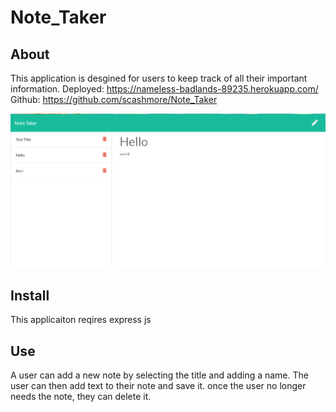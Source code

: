 # Note_Taker

## About
This application is desgined for users to keep track of all their important information. 
Deployed: https://nameless-badlands-89235.herokuapp.com/
Github: https://github.com/scashmore/Note_Taker

![Image](screenshot.PNG)

## Install
This applicaiton reqires express js

## Use 
A user can add a new note by selecting the title and adding a name. The user can then add text to their note and save it. once the user no longer needs the note, they can delete it.